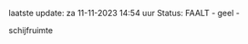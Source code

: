 laatste update: 
za 11-11-2023 14:54   uur 
Status: FAALT - geel - 
<div class="service Y">schijfruimte</div>